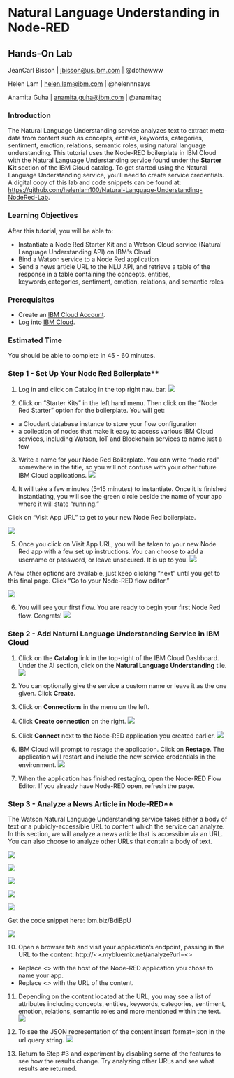 # Natural Language Understanding in Node-RED

## Hands-On Lab

JeanCarl Bisson | jbisson@us.ibm.com | @dothewww

Helen Lam | helen.lam@ibm.com | @helennnsays

Anamita Guha | anamita.guha@ibm.com | @anamitag

### Introduction

The Natural Language Understanding service analyzes text to extract meta-data from content such as concepts, entities, keywords,
categories, sentiment, emotion, relations, semantic roles, using natural language understanding. This tutorial uses the Node-RED boilerplate in IBM Cloud with the Natural Language Understanding service found under the **Starter Kit** section of the IBM Cloud
catalog. To get started using the Natural Language Understanding service, you’ll need to create service credentials. A digital copy of this lab and code snippets can be found at: https://github.com/helenlam100/Natural-Language-Understanding-NodeRed-Lab.

### Learning Objectives
After this tutorial, you will be able to:

* Instantiate a Node Red Starter Kit and a Watson Cloud service (Natural Language Understanding API) on IBM's Cloud
* Bind a Watson service to a Node Red application
* Send a news article URL to the NLU API, and retrieve a table of the response in a table containing the concepts, entities, keywords,categories, sentiment, emotion, relations, and semantic roles

### Prerequisites
* Create an [IBM Cloud Account](https://console.bluemix.net/).
* Log into [IBM Cloud](https://console.bluemix.net/login).

### Estimated Time
You should be able to complete in 45 - 60 minutes.

### Step 1 - Set Up Your Node Red Boilerplate**

1. Log in and click on Catalog in the top right nav. bar.
![](https://d2mxuefqeaa7sj.cloudfront.net/s_24EE0666F224CD27E72F26041F4521C1DF0F229C7CDD0C52E547CB024B22846E_1536802926926_Hello1.png)

2. Click on “Starter Kits” in the left hand menu. Then click on the “Node Red Starter” option for the boilerplate. You will get:
- a Cloudant database instance to store your flow configuration
- a collection of nodes that make it easy to access various IBM Cloud services, including Watson, IoT and Blockchain services to name just a few
3. Write a name for your Node Red Boilerplate. You can write “node red” somewhere in the title, so you will not confuse with your other future IBM Cloud applications.
![](https://d2mxuefqeaa7sj.cloudfront.net/s_24EE0666F224CD27E72F26041F4521C1DF0F229C7CDD0C52E547CB024B22846E_1536803109239_Screen+Shot+2018-09-12+at+9.44.16+PM.png)

4. It will take a few minutes (5–15 minutes) to instantiate. Once it is finished instantiating, you will see the green circle beside the name of your app where it will state “running.” 

Click on “Visit App URL” to get to your new Node Red boilerplate.

![](https://d2mxuefqeaa7sj.cloudfront.net/s_24EE0666F224CD27E72F26041F4521C1DF0F229C7CDD0C52E547CB024B22846E_1536803327692_Screen+Shot+2018-09-12+at+9.46.10+PM.png)

5. Once you click on Visit App URL, you will be taken to your new Node Red app with a few set up instructions. You can choose to add a username or password, or leave unsecured. It is up to you. 
![](https://d2mxuefqeaa7sj.cloudfront.net/s_24EE0666F224CD27E72F26041F4521C1DF0F229C7CDD0C52E547CB024B22846E_1536803369768_Screen+Shot+2018-09-12+at+9.46.59+PM.png)


A few other options are available, just keep clicking “next” until you get to this final page. Click “Go to your Node-RED flow editor.” 

![](https://d2mxuefqeaa7sj.cloudfront.net/s_24EE0666F224CD27E72F26041F4521C1DF0F229C7CDD0C52E547CB024B22846E_1536803420258_Screen+Shot+2018-09-12+at+9.47.09+PM.png)

6. You will see your first flow. You are ready to begin your first Node Red flow. Congrats!
![](https://d2mxuefqeaa7sj.cloudfront.net/s_24EE0666F224CD27E72F26041F4521C1DF0F229C7CDD0C52E547CB024B22846E_1536803441275_Screen+Shot+2018-09-12+at+9.47.20+PM.png)

### Step 2 - Add Natural Language Understanding Service in IBM Cloud

1. Click on the **Catalog** link in the top-right of the IBM Cloud Dashboard. Under the AI section, click on the **Natural Language Understanding** tile.
![](https://d2mxuefqeaa7sj.cloudfront.net/s_1AEB3DBAF25785993FDC403B0E2B8B399A989E775A0079D55BFA837929CCB61B_1536804959347_Screen+Shot+2018-09-12+at+10.15.19+PM.png)

1. You can optionally give the service a custom name or leave it as the one given. Click **Create**.
2. Click on **Connections** in the menu on the left.
3. Click **Create connection** on the right. 
![](https://d2mxuefqeaa7sj.cloudfront.net/s_1AEB3DBAF25785993FDC403B0E2B8B399A989E775A0079D55BFA837929CCB61B_1536805456519_Screen+Shot+2018-09-12+at+10.23.50+PM.png)

4. Click **Connect** next to the Node-RED application you created earlier.
![](https://d2mxuefqeaa7sj.cloudfront.net/s_1AEB3DBAF25785993FDC403B0E2B8B399A989E775A0079D55BFA837929CCB61B_1536805617386_Screen+Shot+2018-09-12+at+10.26.18+PM.png)

5. IBM Cloud will prompt to restage the application. Click on **Restage**. The application will restart and include the new service credentials in the environment.
![](https://d2mxuefqeaa7sj.cloudfront.net/s_1AEB3DBAF25785993FDC403B0E2B8B399A989E775A0079D55BFA837929CCB61B_1536806011226_Screen+Shot+2018-09-12+at+10.33.06+PM.png)

6. When the application has finished restaging, open the Node-RED Flow Editor. If you already have Node-RED open, refresh the page.

### Step 3 - Analyze a News Article in Node-RED**

The Watson Natural Language Understanding service takes either a body of text or a publicly-accessible URL to content which the service can analyze. In this section, we will analyze a news article that is accessible via an URL. You can also choose to analyze other URLs that contain a body of text.

![](https://d2mxuefqeaa7sj.cloudfront.net/s_1AEB3DBAF25785993FDC403B0E2B8B399A989E775A0079D55BFA837929CCB61B_1536806457518_Screen+Shot+2018-09-12+at+10.39.41+PM.png)

![](https://d2mxuefqeaa7sj.cloudfront.net/s_1AEB3DBAF25785993FDC403B0E2B8B399A989E775A0079D55BFA837929CCB61B_1536806931827_Screen+Shot+2018-09-12+at+10.48.27+PM.png)

![](https://d2mxuefqeaa7sj.cloudfront.net/s_1AEB3DBAF25785993FDC403B0E2B8B399A989E775A0079D55BFA837929CCB61B_1536806986130_Screen+Shot+2018-09-12+at+10.49.21+PM.png)

![](https://d2mxuefqeaa7sj.cloudfront.net/s_1AEB3DBAF25785993FDC403B0E2B8B399A989E775A0079D55BFA837929CCB61B_1536807062869_Screen+Shot+2018-09-12+at+10.50.12+PM.png)

![](https://d2mxuefqeaa7sj.cloudfront.net/s_1AEB3DBAF25785993FDC403B0E2B8B399A989E775A0079D55BFA837929CCB61B_1536807319985_Screen+Shot+2018-09-12+at+10.54.53+PM.png)

Get the code snippet here: ibm.biz/BdiBpU

![](https://d2mxuefqeaa7sj.cloudfront.net/s_1AEB3DBAF25785993FDC403B0E2B8B399A989E775A0079D55BFA837929CCB61B_1536807372581_Screen+Shot+2018-09-12+at+10.55.53+PM.png)

10. Open a browser tab and visit your application’s endpoint, passing in the URL to the content:
    http://<<MY-APP>>.mybluemix.net/analyze?url=<<URL-TO-STORY>>
- Replace <> with the host of the Node-RED application you chose to name your app.
- Replace <> with the URL of the content.
11. Depending on the content located at the URL, you may see a list of attributes including concepts, entities, keywords, categories, sentiment, emotion, relations, semantic roles and more mentioned within the text.
![](https://d2mxuefqeaa7sj.cloudfront.net/s_1AEB3DBAF25785993FDC403B0E2B8B399A989E775A0079D55BFA837929CCB61B_1536807797612_Screen+Shot+2018-09-12+at+11.01.00+PM.png)

12.  To  see the JSON representation of the content insert format=json in the url query string.
![](https://d2mxuefqeaa7sj.cloudfront.net/s_1AEB3DBAF25785993FDC403B0E2B8B399A989E775A0079D55BFA837929CCB61B_1536808333678_Screen+Shot+2018-09-12+at+11.11.42+PM.png)

13. Return to Step #3 and experiment by disabling some of the features to see how the results change. Try analyzing other URLs and see what results are returned.



